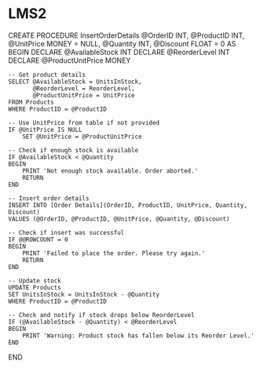 # LMS2

CREATE PROCEDURE InsertOrderDetails 
    @OrderID INT,
    @ProductID INT,
    @UnitPrice MONEY = NULL,
    @Quantity INT,
    @Discount FLOAT = 0
AS
BEGIN
    DECLARE @AvailableStock INT
    DECLARE @ReorderLevel INT
    DECLARE @ProductUnitPrice MONEY

    -- Get product details
    SELECT @AvailableStock = UnitsInStock,
           @ReorderLevel = ReorderLevel,
           @ProductUnitPrice = UnitPrice
    FROM Products
    WHERE ProductID = @ProductID

    -- Use UnitPrice from table if not provided
    IF @UnitPrice IS NULL
        SET @UnitPrice = @ProductUnitPrice

    -- Check if enough stock is available
    IF @AvailableStock < @Quantity
    BEGIN
        PRINT 'Not enough stock available. Order aborted.'
        RETURN
    END

    -- Insert order details
    INSERT INTO [Order Details](OrderID, ProductID, UnitPrice, Quantity, Discount)
    VALUES (@OrderID, @ProductID, @UnitPrice, @Quantity, @Discount)

    -- Check if insert was successful
    IF @@ROWCOUNT = 0
    BEGIN
        PRINT 'Failed to place the order. Please try again.'
        RETURN
    END

    -- Update stock
    UPDATE Products
    SET UnitsInStock = UnitsInStock - @Quantity
    WHERE ProductID = @ProductID

    -- Check and notify if stock drops below ReorderLevel
    IF (@AvailableStock - @Quantity) < @ReorderLevel
    BEGIN
        PRINT 'Warning: Product stock has fallen below its Reorder Level.'
    END
END

